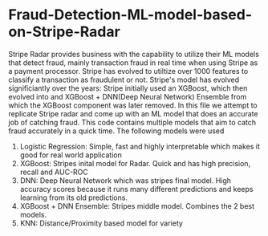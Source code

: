 # Fraud-Detection-ML-model-based-on-Stripe-Radar
Stripe Radar provides business with the capability to utilize their ML models that detect fraud, mainly transaction fraud in real time when using Stripe as a payment processor. Stripe has evolved to utiltize over 1000 features to classify a transaction  as fraudulent or not. Stripe's model has evolved significiantly over the years:  Stripe initially used an XGBoost, which then evolved into and XGBoost + DNN(Deep Neural Network) Ensemble from which the XGBoost component was later removed. In this file we attempt to replicate Stripe radar and come up with an ML model that does an accurate job of catching fraud. This code contains multiple models that aim to catch fraud accurately in a quick time.
The following models were used
1. Logistic Regression: Simple, fast and highly interpretable which makes it good for real world application
2. XGBoost: Stripes inital model for Radar. Quick and has high precision, recall and AUC-ROC
3. DNN: Deep Neural Network which was stripes final model. High accuracy scores because it runs many different predictions and keeps learning from its old predictions.
4. XGBoost + DNN Ensemble: Stripes middle model. Combines the 2 best models.
5. KNN: Distance/Proximity based model for variety
